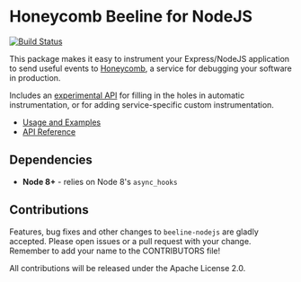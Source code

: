 # Honeycomb Beeline for NodeJS

[![Build Status](https://travis-ci.org/honeycombio/beeline-nodejs.svg?branch=master)](https://travis-ci.org/honeycombio/beeline-nodejs)

This package makes it easy to instrument your Express/NodeJS application to send useful events to [Honeycomb](https://honeycomb.io), a service for debugging your software in production.

Includes an [experimental API](#API) for filling in the holes in automatic instrumentation, or for adding service-specific custom instrumentation.

* [Usage and Examples](https://docs.honeycomb.io/getting-data-in/beelines/nodejs-beeline/)
* [API Reference](https://doc.esdoc.org/github.com/honeycombio/libhoney-js/)

## Dependencies

* **Node 8+** - relies on Node 8's `async_hooks`

## Contributions

Features, bug fixes and other changes to `beeline-nodejs` are gladly accepted. Please
open issues or a pull request with your change. Remember to add your name to the
CONTRIBUTORS file!

All contributions will be released under the Apache License 2.0.
